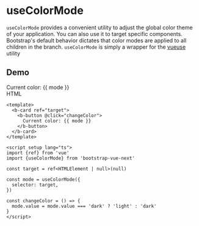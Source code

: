 # useColorMode

<div class="lead mb-5">

`useColorMode` provides a convenient utility to adjust the global color theme of your application. You can also use it to target specific components. Bootstrap's default behavior dictates that color modes are applied to all children in the branch. `useColorMode` is simply a wrapper for the [vueuse](https://vueuse.org/core/useColorMode/#usecolormode) utility

</div>

## Demo

<b-card no-body class="mb-5">
  <b-card-body>
    <b-card ref="target">
      <b-button @click="changeColor">
        Current color: {{ mode }}
      </b-button>
    </b-card>
  </b-card-body>
  <div class="html">HTML</div>
  <b-card-body class="bg-body-tertiary">

```vue-html
<template>
  <b-card ref="target">
    <b-button @click="changeColor">
      Current color: {{ mode }}
    </b-button>
  </b-card>
</template>

<script setup lang="ts">
import {ref} from 'vue'
import {useColorMode} from 'bootstrap-vue-next'

const target = ref<HTMLElement | null>(null)

const mode = useColorMode({
  selector: target,
})

const changeColor = () => {
  mode.value = mode.value === 'dark' ? 'light' : 'dark'
}
</script>
```

  </b-card-body>
</b-card>

<script setup lang="ts">
import {ref} from 'vue'
import {useColorMode, BCard, BCardBody, BButton} from 'bootstrap-vue-next'

const target = ref<HTMLElement | null>(null)

const mode = useColorMode({
  selector: target,
})

const changeColor = () => {
  mode.value = mode.value === 'dark' ? 'light' : 'dark'
}
</script>
